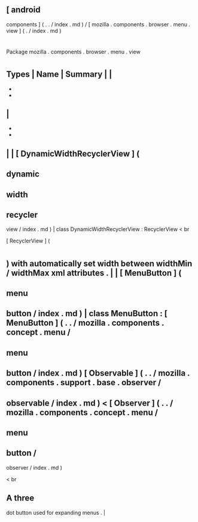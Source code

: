 [
android
-
components
]
(
.
.
/
index
.
md
)
/
[
mozilla
.
components
.
browser
.
menu
.
view
]
(
.
/
index
.
md
)
#
#
Package
mozilla
.
components
.
browser
.
menu
.
view
#
#
#
Types
|
Name
|
Summary
|
|
-
-
-
|
-
-
-
|
|
[
DynamicWidthRecyclerView
]
(
-
dynamic
-
width
-
recycler
-
view
/
index
.
md
)
|
class
DynamicWidthRecyclerView
:
RecyclerView
<
br
>
[
RecyclerView
]
(
#
)
with
automatically
set
width
between
widthMin
/
widthMax
xml
attributes
.
|
|
[
MenuButton
]
(
-
menu
-
button
/
index
.
md
)
|
class
MenuButton
:
[
MenuButton
]
(
.
.
/
mozilla
.
components
.
concept
.
menu
/
-
menu
-
button
/
index
.
md
)
[
Observable
]
(
.
.
/
mozilla
.
components
.
support
.
base
.
observer
/
-
observable
/
index
.
md
)
<
[
Observer
]
(
.
.
/
mozilla
.
components
.
concept
.
menu
/
-
menu
-
button
/
-
observer
/
index
.
md
)
>
<
br
>
A
three
-
dot
button
used
for
expanding
menus
.
|
